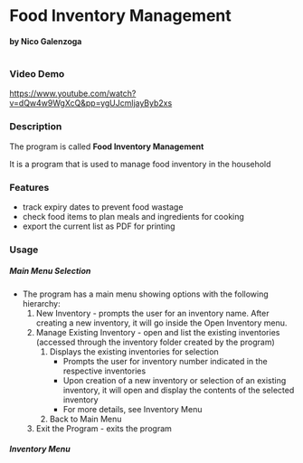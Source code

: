 # Food Inventory Management
#### by Nico Galenzoga
#
### Video Demo  
https://www.youtube.com/watch?v=dQw4w9WgXcQ&pp=ygUJcmljayByb2xs

### Description

The program is called **Food Inventory Management**

It is a program that is used to manage food inventory in the household
### Features
* track expiry dates to prevent food wastage
* check food items to plan meals and ingredients for cooking
* export the current list as PDF for printing
### Usage
##### Main Menu Selection
* The program has a main menu showing options with the following hierarchy:
    1. New Inventory - prompts the user for an inventory name. After creating a new inventory, it will go inside the Open Inventory menu.
    1. Manage Existing Inventory - open and list the existing inventories (accessed through the inventory folder created by the program)
        1. Displays the existing inventories for selection
            * Prompts the user for inventory number indicated in the respective inventories
            * Upon creation of a new inventory or selection of an existing inventory, it will open and display the contents of the selected inventory
            * For more details, see Inventory Menu 
        1. Back to Main Menu
    1. Exit the Program - exits the program
##### Inventory Menu

